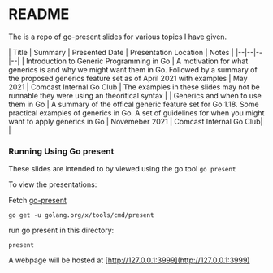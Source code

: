 # README

The is a repo of go-present slides for various topics I have given.

| Title | Summary | Presented Date | Presentation Location | Notes |
|--|--|--|--|
| Introduction to Generic Programming in Go | A motivation for what generics is and why we might want them in Go. Followed by a summary of the proposed generics feature set as of April 2021 with examples | May 2021 | Comcast Internal Go Club | The examples in these slides may not be runnable they were using an theoritical syntax |
| Generics and when to use them in Go | A summary of the offical generic feature set for Go 1.18. Some practical examples of generics in Go. A set of guidelines for when you might want to apply generics in Go | Novemeber 2021 | Comcast Internal Go Club| |

### Running Using Go present

These slides are intended to by viewed using the go tool `go present`

To view the presentations:

Fetch [go-present](https://pkg.go.dev/golang.org/x/tools/present)
```
go get -u golang.org/x/tools/cmd/present
```

run go present in this directory:
```
present
```

A webpage will be hosted at [http://127.0.0.1:3999](http://127.0.0.1:3999)
